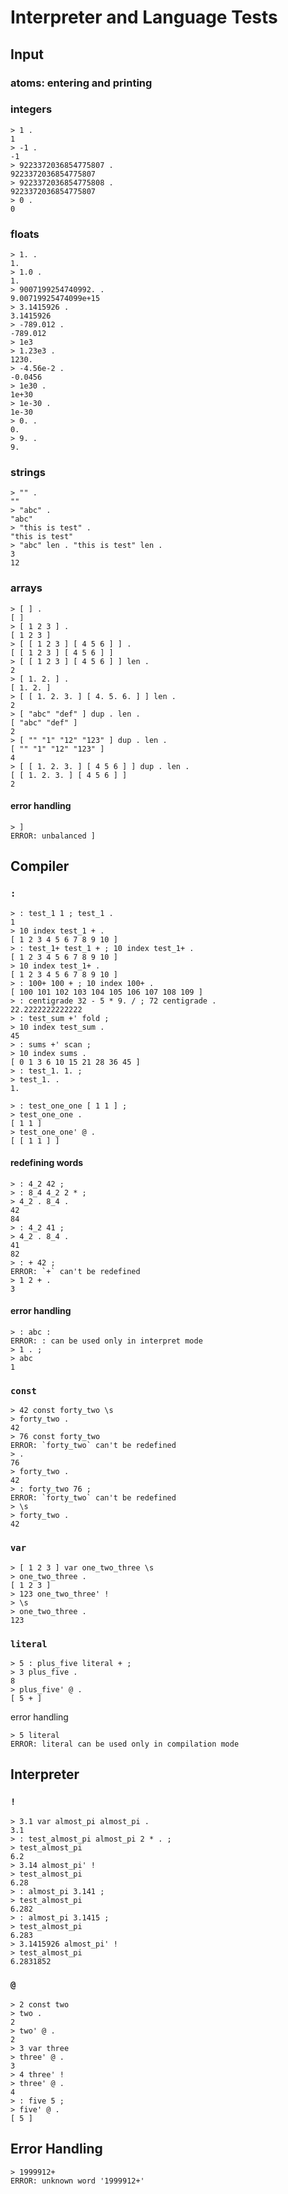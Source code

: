 # Interpreter and Language Tests

## Input

### atoms: entering and printing

### integers

```nkt
> 1 .
1
> -1 .
-1
> 9223372036854775807 .
9223372036854775807
> 9223372036854775808 .
9223372036854775807
> 0 .
0
```

### floats

```nkt
> 1. .
1.
> 1.0 .
1.
> 9007199254740992. .
9.00719925474099e+15
> 3.1415926 .
3.1415926
> -789.012 .
-789.012
> 1e3
> 1.23e3 .
1230.
> -4.56e-2 .
-0.0456
> 1e30 .
1e+30
> 1e-30 .
1e-30
> 0. .
0.
> 9. .
9.
```

### strings

```nkt
> "" .
""
> "abc" .
"abc"
> "this is test" .
"this is test"
> "abc" len . "this is test" len .
3
12
```

### arrays

```nkt
> [ ] .
[ ]
> [ 1 2 3 ] .
[ 1 2 3 ]
> [ [ 1 2 3 ] [ 4 5 6 ] ] .
[ [ 1 2 3 ] [ 4 5 6 ] ]
> [ [ 1 2 3 ] [ 4 5 6 ] ] len .
2
> [ 1. 2. ] .
[ 1. 2. ]
> [ [ 1. 2. 3. ] [ 4. 5. 6. ] ] len .
2
> [ "abc" "def" ] dup . len .
[ "abc" "def" ]
2
> [ "" "1" "12" "123" ] dup . len .
[ "" "1" "12" "123" ]
4
> [ [ 1. 2. 3. ] [ 4 5 6 ] ] dup . len .
[ [ 1. 2. 3. ] [ 4 5 6 ] ]
2
```

#### error handling

```nkt
> ]
ERROR: unbalanced ]
```

## Compiler

### `:`

```nkt
> : test_1 1 ; test_1 .
1
> 10 index test_1 + .
[ 1 2 3 4 5 6 7 8 9 10 ]
> : test_1+ test_1 + ; 10 index test_1+ .
[ 1 2 3 4 5 6 7 8 9 10 ]
> 10 index test_1+ .
[ 1 2 3 4 5 6 7 8 9 10 ]
> : 100+ 100 + ; 10 index 100+ .
[ 100 101 102 103 104 105 106 107 108 109 ]
> : centigrade 32 - 5 * 9. / ; 72 centigrade .
22.2222222222222
> : test_sum +' fold ;
> 10 index test_sum .
45
> : sums +' scan ; 
> 10 index sums .
[ 0 1 3 6 10 15 21 28 36 45 ]
> : test_1. 1. ;
> test_1. .
1.
```

```nkt
> : test_one_one [ 1 1 ] ;
> test_one_one .
[ 1 1 ]
> test_one_one' @ .
[ [ 1 1 ] ]
```

#### redefining words

```nkt
> : 4_2 42 ;
> : 8_4 4_2 2 * ;
> 4_2 . 8_4 .
42
84
> : 4_2 41 ;
> 4_2 . 8_4 .
41
82
> : + 42 ;
ERROR: `+` can't be redefined
> 1 2 + .
3
```

#### error handling

```nkt
> : abc :
ERROR: : can be used only in interpret mode
> 1 . ;
> abc
1
```

### `const`

```nkt
> 42 const forty_two \s
> forty_two .
42
> 76 const forty_two
ERROR: `forty_two` can't be redefined
> .
76
> forty_two .
42
> : forty_two 76 ;
ERROR: `forty_two` can't be redefined
> \s
> forty_two .
42
```

### `var`

```nkt
> [ 1 2 3 ] var one_two_three \s
> one_two_three .
[ 1 2 3 ]
> 123 one_two_three' !
> \s
> one_two_three .
123
```

### `literal`

```nkt
> 5 : plus_five literal + ;
> 3 plus_five .
8
> plus_five' @ .
[ 5 + ]
```

error handling

```nkt
> 5 literal
ERROR: literal can be used only in compilation mode
```

## Interpreter

### `!`

```nkt
> 3.1 var almost_pi almost_pi .
3.1
> : test_almost_pi almost_pi 2 * . ;
> test_almost_pi
6.2
> 3.14 almost_pi' !
> test_almost_pi
6.28
> : almost_pi 3.141 ;
> test_almost_pi
6.282
> : almost_pi 3.1415 ;
> test_almost_pi
6.283
> 3.1415926 almost_pi' !
> test_almost_pi
6.2831852
```

### `@`

```nkt
> 2 const two
> two .
2
> two' @ .
2
> 3 var three
> three' @ .
3
> 4 three' !
> three' @ .
4
> : five 5 ;
> five' @ .
[ 5 ]
```

## Error Handling

```nkt
> 1999912+
ERROR: unknown word '1999912+'
```